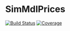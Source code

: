 # SimMdlPrices

[![Build Status](https://github.com/dleather/SimMdlPrices.jl/workflows/CI/badge.svg)](https://github.com/dleather/SimMdlPrices.jl/actions)
[![Coverage](https://codecov.io/gh/dleather/SimMdlPrices.jl/branch/master/graph/badge.svg)](https://codecov.io/gh/dleather/SimMdlPrices.jl)
